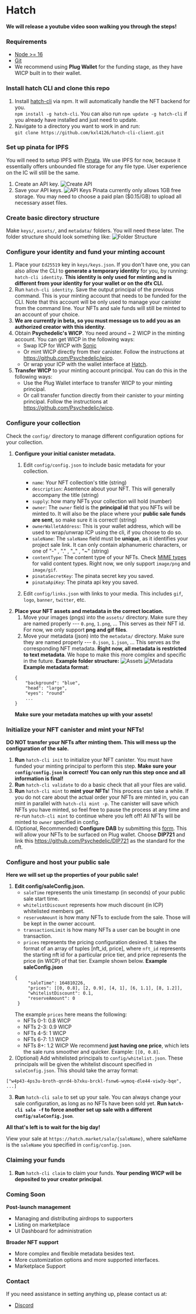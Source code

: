 # Hatch

**We will release a youtube video soon walking you through the steps!**

### Requirements
- [Node >= 16](https://nodejs.org/en/)
- [Git](https://github.com/git-guides/install-git)
- We recommend using **Plug Wallet** for the funding stage, as they have WICP built in to their wallet. 

### Install hatch CLI and clone this repo
1. Install [hatch-cli](https://www.npmjs.com/package/hatch-cli) via npm. It will automatically handle the NFT backend for you. <br/> `npm install -g hatch-cli`. You can also run `npm update -g hatch-cli` if you already have installed and just need to update.
2. Navigate to a directory you want to work in and run:<br/>
`git clone https://github.com/kxl4126/hatch-cli-client.git`

### Set up pinata for IPFS
You will need to setup IPFS with [Pinata](https://app.pinata.cloud/). We use IPFS for now, because it essentially offers unbounded file storage for any file type. User experience on the IC will still be the same.
1. Create an API key. ![Create API](https://i.imgur.com/rGHvK5g.png)
2. Save your API keys. ![API Keys](https://i.imgur.com/jtMINuH.png)
Pinata currently only allows 1GB free storage. You may need to choose a paid plan ($0.15/GB) to upload all necessary asset files.
### Create basic directory structure
Make `keys/`, `assets/`, and `metadata/` folders. You will need these later.
The folder structure should look something like:
![Folder Structure](https://i.imgur.com/hib3a0g.png)

### Configure your identity and fund your minting account
1. Place your `Ed25519` key in `keys/keys.json`. If you don't have one, you can also allow the CLI to **generate a temporary identity** for you, by running: `hatch-cli identity`. **This identity is only used for minting and is different from your identity for your wallet or on the dfx CLI.**
2. Run `hatch-cli identity`. 
Save the output principal of the previous command. This is your minting account that needs to be funded for the CLI. Note that this account will be only used to manage your canister from the command line. Your NFTs and sale funds will still be minted to an account of your choice.
3. **We are currently in beta, so you must message us to add you as an authorized creator with this identity**.
4. Obtain **Psychedelic's WICP**. You need around ~ 2 WICP in the minting account. You can get WICP in the following ways:
   - Swap ICP for WICP with [Sonic](https://sonic.ooo/)
   - Or mint WICP directly from their canister. Follow the instructions at https://github.com/Psychedelic/wicp.
   - Or wrap your ICP with the wallet interface at [Hatch](https://hatch.market/).
5. **Transfer WICP** to your minting account principal. You can do this in the following ways:
   -  Use the Plug Wallet interface to transfer WICP to your minting principal.
   -  Or call transfer function directly from their canister to your minting principal. Follow the instructions at https://github.com/Psychedelic/wicp.

### Configure your collection
Check the `config/` directory to manage different configuration options for your collection.
1. **Configure your initial canister metadata.**
   1. Edit `config/config.json` to include basic metadata for your collection.
      - `name`: Your NFT collection's title (string)
      - `description`: Asentence about your NFT. This will generally accompany the title (string)
      - `supply`: how many NFTs your collection will hold (number)
      - `owner`: The `owner` field is the **principal id** that you NFTs will be minted to. It will also be the place where your **public sale funds are sent**, so make sure it is correct! (string)
      - `ownerWalletAddress`: This is your wallet address, which will be used to wrap/unwrap ICP using the cli, if you choose to do so.
      - `saleName`: The `saleName` field must be **unique**, as it identifies your project sale link. It can only contain alphanumeric characters, or one of "-" , "." , "_" , "~"  (string)
      - `contentType`: The content type of your NFTs. Check [MIME types](https://developer.mozilla.org/en-US/docs/Web/HTTP/Basics_of_HTTP/MIME_types/Common_types) for valid content types. Right now, we only support `image/png` and `image/gif`.
      - `pinataSecretKey`: The pinata secret key you saved.
      - `pinataApiKey`: The pinata api key you saved.
   
   2. Edit `config/links.json` with links to your media. This includes `gif`, `logo`, `banner`, `twitter`, etc.
2. **Place your NFT assets and metadata in the correct location.**
   1. Move your images (pngs) into the `assets/` directory. Make sure they are named properly --- `0.png`, `1.png`, ...  This serves as their NFT id. For now, we only support **png and gif files**.
   2. Move your metadata (json) into the `metadata/` directory. Make sure they are named properly --- `0.json`, `1.json`, ... This serves as the corresponding NFT metadata. **Right now, all metadata is restricted to text metadata**. We hope to make this more complex and specific in the future.
   **Example folder structure:**
   ![Assets](https://i.imgur.com/3Ny9myT.png)
   ![Metadata](https://i.imgur.com/ZsaiwQI.png)
    **Example metadata format**:
    ```
    {
        "background": "blue",
        "head": "large",
        "eyes": "round"
        ...
    }
    ```
    **Make sure your metadata matches up with your assets!**

### Initialize your NFT canister and mint your NFTs!
**DO NOT transfer your NFTs after minting them. This will mess up the configuration of the sale.** 
1. **Run** `hatch-cli init` to initialize your NFT canister. You must have funded your minting principal to perform this step. **Make sure your `config/config.json` is correct! You can only run this step once and all information is final!**
2. **Run** `hatch-cli validate` to do a basic check that all your files are valid.
3. **Run** `hatch-cli mint` to **mint your NFTs**! This process can take a while. If you do not care about the actual order your NFTs are minted in, you can mint in parallel with `hatch-cli mint -p`. The canister will save which NFTs you have minted, so feel free to pause the process at any time and re-run `hatch-cli mint` to continue where you left off! All NFTs will be minted to `owner` specified in config.
4. (Optional, Recommended) **Configure DAB** by submitting this [form](https://dab-ooo.typeform.com/nft-list?typeform-source=hatch.market). This will allow your NFTs to be surfaced on Plug wallet. Choose **DIP721** and link this https://github.com/Psychedelic/DIP721 as the standard for the nft.

### Configure and host your public sale
**Here we will set up the properties of your public sale!**
1. **Edit config/saleConfig.json.**
   - `saleTime` represents the unix timestamp (in seconds) of your public sale start time.
   - `whitelistDiscount` represents how much discount (in ICP) whitelisted members get.
   - `reserveAmount` is how many NFTs to exclude from the sale. Those will be kept in the owner account.
   - `transactionLimit` is how many NFTs a user can be bought in one transaction.
   - `prices` represents the pricing configuration desired. It takes the format of an array of tuples [nft_id, price], where `nft_id` represents the starting nft id for a particular price tier, and price represents the price (in WICP) of that tier. Example shown below.
   **Example saleConfig.json**
   ```
   {
        "saleTime": 164810226,
        "prices": [[0, 0.8], [2, 0.9], [4, 1], [6, 1.1], [8, 1.2]],
        "whitelistDiscount": 0.1,
        "reserveAmount": 0
    }
    ```
    The example `prices` here means the following:
    - NFTs 0-1: 0.8 WICP
    - NFTs 2-3: 0.9 WICP
    - NFTs 4-5: 1 WICP
    - NFTs 6-7: 1.1 WICP
    - NFTs 8+: 1.2 WICP
   We recommend **just having one price**, which lets the sale runs smoother and quicker. Example: `[[0, 0.8]`.
2. (Optional) Add whitelisted principals to `config/whitelist.json`. These principals will be given the whitelist discount specified in `saleConfig.json`. This should take the array format:
```
["w4p43-4ps3u-broth-qnrd4-b7xku-brckl-fsnw6-wymoq-dle44-viw3y-bqe", ...]
```
3. **Run** `hatch-cli sale` to set up your sale. You can always change your sale configuration, as long as no NFTs have been sold yet. **Run `hatch-cli sale -f` to force another set up sale with a different `config/saleConfig.json`**.


**All that's left is to wait for the big day!**

View your sale at `https://hatch.market/sale/{saleName}`, where saleName is the `saleName` you specified in `config/config.json`.

### Claiming your funds
1. **Run** `hatch-cli claim` to claim your funds. **Your pending WICP will be deposited to your creator principal**.


### Coming Soon
**Post-launch management**
- Managing and distributing airdrops to supporters
- Listing on marketplace
- UI Dashboard for administration

**Broader NFT support**
- More complex and flexible metadata besides text.
- More customization options and more supported interfaces.
- Marketplace Support
### Contact  
If you need assistance in setting anything up, please contact us at:
- [Discord](https://discord.gg/n77xjyspDR)